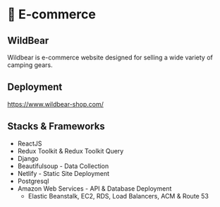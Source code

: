 # :shopping_cart: E-commerce
## WildBear
Wildbear is e-commerce website designed for selling a wide variety of camping gears.

## Deployment
https://www.wildbear-shop.com/

## Stacks & Frameworks
* ReactJS
* Redux Toolkit & Redux Toolkit Query
* Django
* Beautifulsoup - Data Collection
* Netlify - Static Site Deployment
* Postgresql
* Amazon Web Services - API & Database Deployment 
  - Elastic Beanstalk, EC2, RDS, Load Balancers, ACM & Route 53
  

